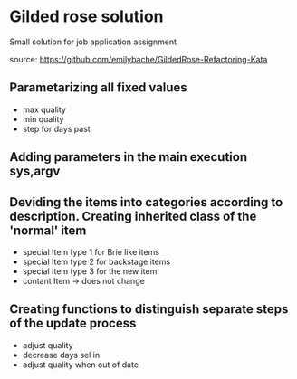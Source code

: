 # Gilded rose solution

Small solution for job application assignment 

source: <https://github.com/emilybache/GildedRose-Refactoring-Kata>


## Parametarizing all fixed values
 - max quality
 - min quality
 - step for days past
 
 ## Adding parameters in the main execution sys,argv
 
 ## Deviding the items into categories according to description. Creating inherited class of the 'normal' item
 - special Item type 1 for Brie like items 
 - special Item type 2 for backstage items
 - special Item type 3 for the new item
 - contant Item -> does not change 
 
 
 ## Creating functions to distinguish separate steps of the update process
 - adjust quality
 - decrease days sel in
 - adjust quality when out of date
